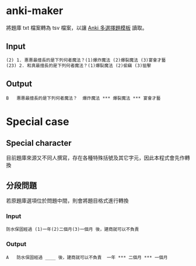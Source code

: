# anki-maker

將題庫 txt 檔案轉為 tsv 檔案，以讓 [Anki 多選擇題模板](https://zhuanlan.zhihu.com/p/77627743) 讀取。

## Input
```txt
(2)	1. 惠惠最擅長的是下列何者魔法？(1)爆炸魔法 (2)爆裂魔法 (3)宴會才藝
(23) 2. 和真最擅長的是下列何者魔法？(1)爆裂魔法 (2)偷竊 (3)狙擊
```

## Output
```tsv
B	惠惠最擅長的是下列何者魔法？	爆炸魔法 *** 爆裂魔法 *** 宴會才藝
```

# Special case

## Special character

目前題庫來源又不同人撰寫，存在各種特殊括號及其它字元，因此本程式會先作轉換

## 分段問題

若原題庫選項位於問題中間，則會將題目格式進行轉換

### Input
```
防水保固經過 (1)一年(2)二個月(3)一個月 後，建商就可以不負責
```

### Output
```
A	防水保固經過 ____ 後，建商就可以不負責	一年 *** 二個月 *** 一個月
```
